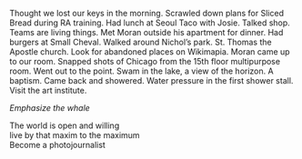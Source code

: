 Thought we lost our keys in the morning. Scrawled down plans for Sliced Bread during RA training. Had lunch at Seoul Taco with Josie. Talked shop. Teams are living things. Met Moran outside his apartment for dinner. Had burgers at Small Cheval. Walked around Nichol’s park. St. Thomas the Apostle church. Look for abandoned places on Wikimapia. Moran came up to our room. Snapped shots of Chicago from the 15th floor multipurpose room. Went out to the point. Swam in the lake, a view of the horizon. A baptism. Came back and showered. Water pressure in the first shower stall. Visit the art institute.

*Emphasize the whale*

The world is open and willing  
live by that maxim to the maximum   
Become a photojournalist

